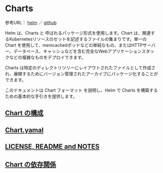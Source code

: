 # Charts
参考URL： [helm](https://docs.helm.sh/developing_charts/)
／
[github](https://github.com/helm/helm/blob/master/docs/charts.md)

Helm は、Charts と 呼ばれるパッケージ形式を使用します。Chart は、関連するKubernetesリソースのセットを記述するファイルの集まりです。単一の Chart を使用して、memcachedポッドなどの単純なもの、またはHTTPサーバー、データベース、キャッシュなどを含む完全なWebアプリケーションスタックなどの複雑なものをデプロイできます。

Charts は特定のディレクトリツリーにレイアウトされたファイルとして作成され、展開するためにバージョン管理されたアーカイブにパッケージ化することができます。

このドキュメントは Chart フォーマット を説明し、Helm で Charts を構築するための基本的な手引きを提供します。

## [Chart の構成](helmchart/0000filestructure.md)
## [Chart.yamal](helmchart/0100chartyaml.md)
## [LICENSE, README and NOTES](helmchart/0200file.md)
## [Chart の依存関係](helmchart/0300dependencies.md)
